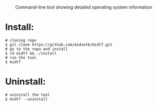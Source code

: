 <p align="center"> Command-line tool showing detailed operating system information</p>

# Install:
```shell
# cloning repo
$ git clone https://github.com/midvetb/midtf.git
# go to the repo and install
$ cd midtf && ./install
# run the tool
$ midtf
```
# Uninstall:
```shell
# uninstall the tool
$ midtf --uninstall
```
